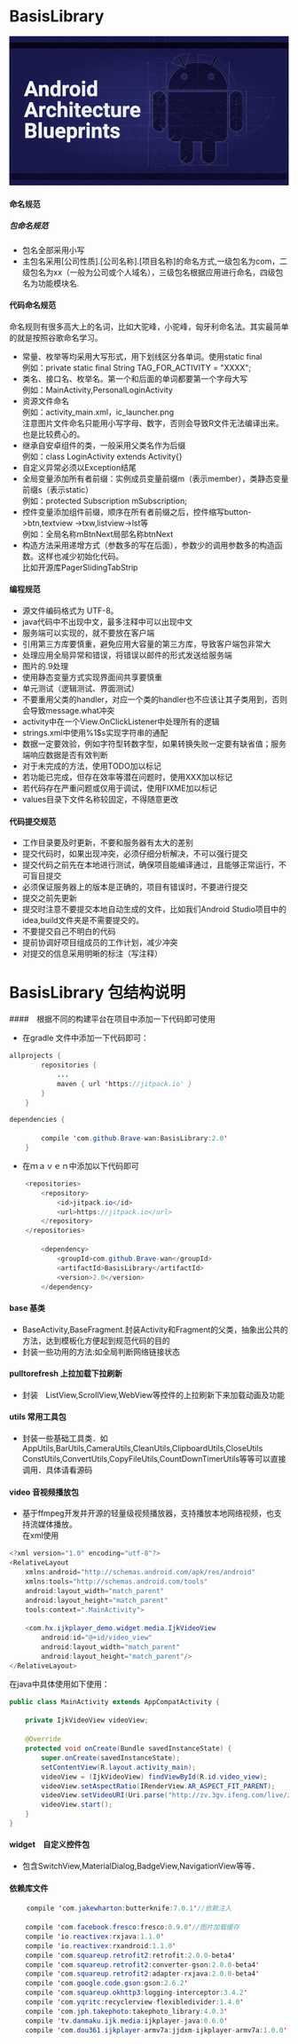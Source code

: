 # BasisLibrary

<img src="https://github.com/Brave-wan/BasisLibrary/blob/master/image/aab-logo.png" alt="Android Architecture Blueprints"/>

#### 命名规范<br/>
##### 包命名规范<br/>
* 包名全部采用小写<br/>
* 主包名采用[公司性质].[公司名称].[项目名称]的命名方式,一级包名为com，二级包名为xx（一般为公司或个人域名），三级包名根据应用进行命名，四级包名为功能模块名.<br/>
#### 代码命名规范<br/>
命名规则有很多高大上的名词，比如大驼峰，小驼峰，匈牙利命名法。其实最简单的就是按照谷歌命名学习。</br>
* 常量、枚举等均采用大写形式，用下划线区分各单词。使用static final</br>
  例如：private static final String TAG_FOR_ACTIVITY = "XXXX";<br/>
* 类名、接口名、枚举名。第一个和后面的单词都要第一个字母大写<br/>
  例如：MainActivity,PersonalLoginActivity<br/>
* 资源文件命名<br/>
  例如：activity_main.xml，ic_launcher.png</br>
  注意图片文件命名只能用小写字母、数字，否则会导致R文件无法编译出来。也是比较费心的。<br/>
* 继承自安卓组件的类，一般采用父类名作为后缀<br/>
  例如：class LoginActivity extends Activity{}<br/>
* 自定义异常必须以Exception结尾<br/>
* 全局变量添加所有者前缀：实例成员变量前缀m（表示member），类静态变量前缀s（表示static）<br/>
  例如：protected Subscription mSubscription;<br/>
* 控件变量添加组件前缀，顺序在所有者前缀之后，控件缩写button->btn,textview ->txw,listview->lst等<br/>
  例如：全局名称mBtnNext局部名称btnNext<br/>
* 构造方法采用递增方式（参数多的写在后面），参数少的调用参数多的构造函数。这样也减少初始化代码。<br/>
  比如开源库PagerSlidingTabStrip<br/>
  
 #### 编程规范
 
* 源文件编码格式为 UTF-8。<br/>
* java代码中不出现中文，最多注释中可以出现中文<br/>
* 服务端可以实现的，就不要放在客户端<br/>
* 引用第三方库要慎重，避免应用大容量的第三方库，导致客户端包非常大<br/>
* 处理应用全局异常和错误，将错误以邮件的形式发送给服务端<br/>
* 图片的.9处理<br/>
* 使用静态变量方式实现界面间共享要慎重<br/>
* 单元测试（逻辑测试、界面测试）<br/>
* 不要重用父类的handler，对应一个类的handler也不应该让其子类用到，否则会导致message.what冲突<br/>
* activity中在一个View.OnClickListener中处理所有的逻辑<br/>
* strings.xml中使用%1$s实现字符串的通配<br/>
* 数据一定要效验，例如字符型转数字型，如果转换失败一定要有缺省值；服务端响应数据是否有效判断<br/>
* 对于未完成的方法，使用TODO加以标记<br/>
* 若功能已完成，但存在效率等潜在问题时，使用XXX加以标记<br/>
* 若代码存在严重问题或仅用于调试，使用FIXME加以标记<br/>
* values目录下文件名称较固定，不得随意更改<br/>

#### 代码提交规范

* 工作目录要及时更新，不要和服务器有太大的差别<br/>
* 提交代码时，如果出现冲突，必须仔细分析解决，不可以强行提交<br/>
* 提交代码之前先在本地进行测试，确保项目能编译通过，且能够正常运行，不可盲目提交<br/>
* 必须保证服务器上的版本是正确的，项目有错误时，不要进行提交<br/>
* 提交之前先更新<br/>
* 提交时注意不要提交本地自动生成的文件，比如我们Android Studio项目中的 idea,build文件夹是不需要提交的。<br/>
* 不要提交自己不明白的代码<br/>
* 提前协调好项目组成员的工作计划，减少冲突<br/>
* 对提交的信息采用明晰的标注（写注释）<br/>

# BasisLibrary 包结构说明

####　根据不同的构建平台在项目中添加一下代码即可使用<br/>
* 在gradle 文件中添加一下代码即可：
```Java
allprojects {
		repositories {
			...
			maven { url 'https://jitpack.io' }
		}
	} 
```

```Java
dependencies {

	    compile 'com.github.Brave-wan:BasisLibrary:2.0'
	}
```
* 在ｍａｖｅｎ中添加以下代码即可

```Java
	<repositories>
		<repository>
		    <id>jitpack.io</id>
		    <url>https://jitpack.io</url>
		</repository>
	</repositories>
	
		<dependency>
    	    <groupId>com.github.Brave-wan</groupId>
    	    <artifactId>BasisLibrary</artifactId>
    	    <version>2.0</version>
    	</dependency>
```
#### base 基类 <br/>
* BaseActivity,BaseFragment.封装Activity和Fragment的父类，抽象出公共的方法，达到模板化方便起到规范代码的目的<br/>
* 封装一些功用的方法:如全局判断网络链接状态<br/>
#### pulltorefresh 上拉加载下拉刷新
* 封装　ListView,ScrollView,WebView等控件的上拉刷新下来加载动画及功能
#### utils 常用工具包
* 封装一些基础工具类．如AppUtils,BarUtils,CameraUtils,CleanUtils,ClipboardUtils,CloseUtils<br/>
 ConstUtils,ConvertUtils,CopyFileUtils,CountDownTimerUtils等等可以直接调用．具体请看源码<br/>
#### video 音视频播放包
* 基于ffmpeg开发并开源的轻量级视频播放器，支持播放本地网络视频，也支持流媒体播放。<br/>
在xml使用<br/>
```Java
<?xml version="1.0" encoding="utf-8"?>
<RelativeLayout
    xmlns:android="http://schemas.android.com/apk/res/android"
    xmlns:tools="http://schemas.android.com/tools"
    android:layout_width="match_parent"
    android:layout_height="match_parent"
    tools:context=".MainActivity">

    <com.hx.ijkplayer_demo.widget.media.IjkVideoView
        android:id="@+id/video_view"
        android:layout_width="match_parent"
        android:layout_height="match_parent"/>
</RelativeLayout>
```
在java中具体使用如下使用：
```Java
public class MainActivity extends AppCompatActivity {

    private IjkVideoView videoView;

    @Override
    protected void onCreate(Bundle savedInstanceState) {
        super.onCreate(savedInstanceState);
        setContentView(R.layout.activity_main);
        videoView = (IjkVideoView) findViewById(R.id.video_view);
        videoView.setAspectRatio(IRenderView.AR_ASPECT_FIT_PARENT);
        videoView.setVideoURI(Uri.parse("http://zv.3gv.ifeng.com/live/zhongwen800k.m3u8"));
        videoView.start();
    }
}
```


#### widget　自定义控件包
* 包含SwitchView,MaterialDialog,BadgeView,NavigationView等等．
#### 依赖库文件
```Java
 　　compile 'com.jakewharton:butterknife:7.0.1'//依赖注入
 
    compile 'com.facebook.fresco:fresco:0.9.0'//图片加载缓存
    compile 'io.reactivex:rxjava:1.1.0'
    compile 'io.reactivex:rxandroid:1.1.0'
    compile 'com.squareup.retrofit2:retrofit:2.0.0-beta4'
    compile 'com.squareup.retrofit2:converter-gson:2.0.0-beta4'
    compile 'com.squareup.retrofit2:adapter-rxjava:2.0.0-beta4'
    compile 'com.google.code.gson:gson:2.6.2'
    compile 'com.squareup.okhttp3:logging-interceptor:3.4.2'
    compile 'com.yqritc:recyclerview-flexibledivider:1.4.0'
    compile 'com.jph.takephoto:takephoto_library:4.0.3'
    compile 'tv.danmaku.ijk.media:ijkplayer-java:0.6.0'
    compile 'com.dou361.ijkplayer-armv7a:jjdxm-ijkplayer-armv7a:1.0.0'
 ```  